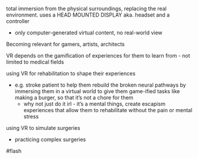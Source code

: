 total immersion from the physical surroundings, replacing the real environment. uses a HEAD MOUNTED DISPLAY aka. headset and a controller
- only computer-generated virtual content, no real-world view

Becoming relevant for gamers, artists, architects

VR depends on the gamification of experiences for them to learn from - not limited to medical fields

using VR for rehabilitation to shape their experiences
- e.g. stroke patient to help them rebuild the broken neural pathways by immersing them in a virtual world to give them game-ified tasks like making a burger, so that it’s not a chore for them
    - why not just do it irl - it’s a mental things, create escapism experiences that allow them to rehabilitate without the pain or mental stress

using VR to simulate surgeries
- practicing complex surgeries

#flash 
